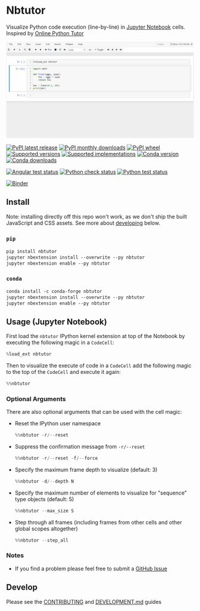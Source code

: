 # Nbtutor

Visualize Python code execution (line-by-line) in [Jupyter Notebook] cells. Inspired by [Online Python Tutor]

![Usage Example](usage.gif)

[![PyPI latest release](https://img.shields.io/pypi/v/nbtutor.svg?style=flat)](https://pypi.org/project/nbtutor)
[![PyPI monthly downloads](https://img.shields.io/pypi/dm/nbtutor.svg?style=flat)](https://pypi.org/project/nbtutor)
[![PyPI wheel](https://img.shields.io/pypi/wheel/nbtutor.svg?style=flat)](https://pypi.org/project/nbtutor)
[![Supported versions](https://img.shields.io/pypi/pyversions/nbtutor.svg?style=flat)](https://pypi.org/project/nbtutor)
[![Supported implementations](https://img.shields.io/pypi/implementation/nbtutor.svg?style=flat)](https://pypi.org/project/nbtutor)
[![Conda version](https://img.shields.io/conda/vn/conda-forge/nbtutor.svg)](https://anaconda.org/conda-forge/nbtutor)
[![Conda downloads](https://img.shields.io/conda/dn/conda-forge/nbtutor.svg)](https://anaconda.org/conda-forge/nbtutor)

[![Angular test status](https://github.com/lgpage/nbtutor/actions/workflows/anguler-test.yml/badge.svg?branch=main)](https://github.com/lgpage/nbtutor/actions/workflows/angular-test.yml?query=branch%3Amain)
[![Python check status](https://github.com/lgpage/nbtutor/actions/workflows/python-check.yml/badge.svg?branch=main)](https://github.com/lgpage/nbtutor/actions/workflows/python-check.yml?query=branch%3Amain)
[![Python test status](https://github.com/lgpage/nbtutor/actions/workflows/python-test.yml/badge.svg?branch=main)](https://github.com/lgpage/nbtutor/actions/workflows/python-test.yml?query=branch%3Amain)

[![Binder](https://mybinder.org/badge_logo.svg)](https://mybinder.org/v2/gh/lgpage/nbtutor/HEAD)

## Install

Note: installing directly off this repo won't work, as we don't ship the built JavaScript and CSS assets.
See more about [developing](#developing) below.

### `pip`

```shell
pip install nbtutor
jupyter nbextension install --overwrite --py nbtutor
jupyter nbextension enable --py nbtutor
```

### `conda`

```shell
conda install -c conda-forge nbtutor
jupyter nbextension install --overwrite --py nbtutor
jupyter nbextension enable --py nbtutor
```

## Usage (Jupyter Notebook)

First load the `nbtutor` IPython kernel extension at top of the Notebook by executing the following magic in a
`CodeCell`:

```python
%load_ext nbtutor
```

Then to visualize the execute of code in a `CodeCell` add the following magic to the top of the `CodeCell`
and execute it again:

```python
%%nbtutor
```

### Optional Arguments

There are also optional arguments that can be used with the cell magic:

- Reset the IPython user namespace

  ```python
  %%nbtutor -r/--reset
  ```

- Suppress the confirmation message from `-r/--reset`

  ```python
  %%nbtutor -r/--reset -f/--force
  ```

- Specify the maximum frame depth to visualize (default: 3)

  ```python
  %%nbtutor -d/--depth N
  ```

- Specify the maximum number of elements to visualize for "sequence"
   type objects (default: 5)

  ```python
  %%nbtutor --max_size S
  ```

- Step through all frames (including frames from other cells and other
   global scopes altogether)

  ```python
  %%nbtutor --step_all
  ```

### Notes

- If you find a problem please feel free to submit a [GitHub Issue]

## Develop

Please see the [CONTRIBUTING](CONTRIBUTING.md) and [DEVELOPMENT.md](DEVELOPMENT.md) guides

[Jupyter Notebook]: https://jupyter.org
[Online Python Tutor]: http://pythontutor.com/index.html
[GitHub Issue]: https://github.com/lgpage/nbtutor/issues
